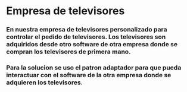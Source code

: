 # Empresa de televisores
### En nuestra empresa de televisores personalizado para controlar el pedido de televisores. Los televisores son adquiridos desde otro software de otra empresa donde se compran los televisores de primera mano.
### Para la solucion se uso el patron adaptador para que pueda interactuar con el software de la otra empresa donde se adquieren los televisores.
